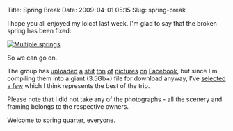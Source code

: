 Title: Spring Break
Date: 2009-04-01 05:15
Slug: spring-break

I hope you all enjoyed my lolcat last week. I'm glad to say that the broken spring has been fixed:

[![Multiple springs](http://www.germes-online.com/direct/dbimage/50224258/Commercial_Vehicle_Braking_Spring.jpg)](http://www.germes-online.com/direct/dbimage/50224258/Commercial_Vehicle_Braking_Spring.jpg)

So we can go on.

The group has [uploaded](http://www.facebook.com/album.php?aid=236201&id=698285130&ref=nf) [a](http://www.facebook.com/album.php?aid=237943&id=783765547&ref=nf) [shit](http://www.facebook.com/album.php?aid=2183054&id=2419196&ref=nf) [ton](http://www.facebook.com/album.php?aid=2182961&id=2417580&ref=nf) [of](http://www.facebook.com/album.php?aid=2182901&id=2417976&ref=mf) [pictures](http://www.facebook.com/album.php?aid=2011816&id=1600560005&ref=mf) [on](http://www.facebook.com/album.php?aid=231912&id=897830143&ref=mf) [Facebook](http://www.facebook.com/album.php?aid=2182622&id=2413422&ref=mf), but since I'm compiling them into a giant (3.5Gb+) file for download anyway, I've [selected a few](http://picasaweb.google.com/justinnhli/NUOCSpringBreak2009?feat=directlink) which I think represents the best of the trip.

Please note that I did not take any of the photographs - all the scenery and framing belongs to the respective owners.

Welcome to spring quarter, everyone.

